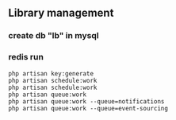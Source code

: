 ## Library management

### create db "lb" in mysql

### redis run

```
php artisan key:generate
php artisan schedule:work
php artisan schedule:work
php artisan queue:work
php artisan queue:work --queue=notifications
php artisan queue:work --queue=event-sourcing
```

